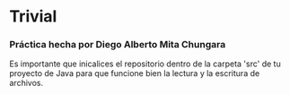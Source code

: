 # Trivial
<h3>Práctica hecha por Diego Alberto Mita Chungara</h3>
Es importante que inicalices el repositorio dentro de la carpeta 'src' de tu proyecto de Java para que funcione bien la lectura y la escritura de archivos.
 
